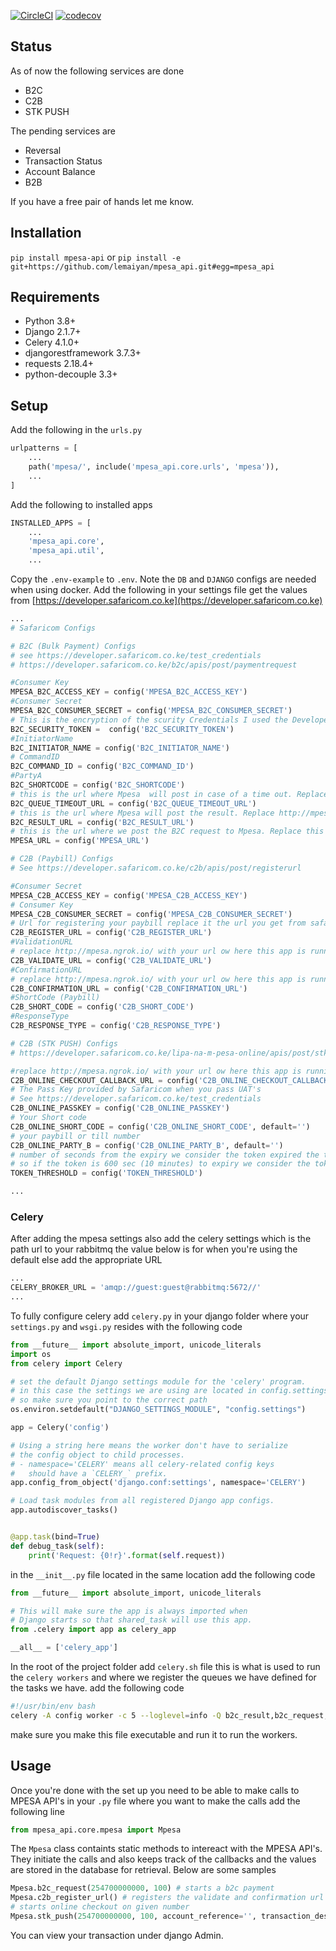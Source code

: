 [![CircleCI](https://circleci.com/gh/lemaiyan/mpesa_api.svg?style=svg)](https://circleci.com/gh/lemaiyan/mpesa_api)
[![codecov](https://codecov.io/gh/lemaiyan/mpesa_api/branch/master/graph/badge.svg)](https://codecov.io/gh/lemaiyan/mpesa_api)


## Status
As of now the following services are done
* B2C
* C2B
* STK PUSH

The pending services are
* Reversal
* Transaction Status
* Account Balance
* B2B

If you have a free pair of hands let me know.

## Installation

`pip install mpesa-api` or 
`pip install -e git+https://github.com/lemaiyan/mpesa_api.git#egg=mpesa_api`


## Requirements 

- Python 3.8+
- Django 2.1.7+
- Celery 4.1.0+
- djangorestframework 3.7.3+
- requests 2.18.4+
- python-decouple 3.3+

## Setup

Add the following in the `urls.py`
```python
urlpatterns = [
    ...
    path('mpesa/', include('mpesa_api.core.urls', 'mpesa')),
    ...
]
```
Add the following to installed apps

```python
INSTALLED_APPS = [
    ...
    'mpesa_api.core',
    'mpesa_api.util',
    ...
```
Copy the `.env-example` to `.env`. Note the `DB` and `DJANGO` configs are needed when using docker. 
Add the following in your settings file get the values from [https://developer.safaricom.co.ke](https://developer.safaricom.co.ke)

```python
...
# Safaricom Configs

# B2C (Bulk Payment) Configs
# see https://developer.safaricom.co.ke/test_credentials
# https://developer.safaricom.co.ke/b2c/apis/post/paymentrequest

#Consumer Key
MPESA_B2C_ACCESS_KEY = config('MPESA_B2C_ACCESS_KEY')
#Consumer Secret
MPESA_B2C_CONSUMER_SECRET = config('MPESA_B2C_CONSUMER_SECRET')
# This is the encryption of the scurity Credentials I used the Developer site to encrypt it.
B2C_SECURITY_TOKEN =  config('B2C_SECURITY_TOKEN')
#InitiatorName
B2C_INITIATOR_NAME = config('B2C_INITIATOR_NAME')
# CommandID
B2C_COMMAND_ID = config('B2C_COMMAND_ID')
#PartyA
B2C_SHORTCODE = config('B2C_SHORTCODE')
# this is the url where Mpesa  will post in case of a time out. Replace http://mpesa.ngrok.io/  with your url ow here this app is running
B2C_QUEUE_TIMEOUT_URL = config('B2C_QUEUE_TIMEOUT_URL')
# this is the url where Mpesa will post the result. Replace http://mpesa.ngrok.io/  with your url ow here this app is running
B2C_RESULT_URL = config('B2C_RESULT_URL')
# this is the url where we post the B2C request to Mpesa. Replace this with the url you get from safaricom after you have passed the UATS
MPESA_URL = config('MPESA_URL')

# C2B (Paybill) Configs
# See https://developer.safaricom.co.ke/c2b/apis/post/registerurl

#Consumer Secret
MPESA_C2B_ACCESS_KEY = config('MPESA_C2B_ACCESS_KEY')
# Consumer Key
MPESA_C2B_CONSUMER_SECRET = config('MPESA_C2B_CONSUMER_SECRET')
# Url for registering your paybill replace it the url you get from safaricom after you have passed the UATS
C2B_REGISTER_URL = config('C2B_REGISTER_URL')
#ValidationURL
# replace http://mpesa.ngrok.io/ with your url ow here this app is running
C2B_VALIDATE_URL = config('C2B_VALIDATE_URL')
#ConfirmationURL
# replace http://mpesa.ngrok.io/ with your url ow here this app is running
C2B_CONFIRMATION_URL = config('C2B_CONFIRMATION_URL')
#ShortCode (Paybill)
C2B_SHORT_CODE = config('C2B_SHORT_CODE')
#ResponseType
C2B_RESPONSE_TYPE = config('C2B_RESPONSE_TYPE')

# C2B (STK PUSH) Configs
# https://developer.safaricom.co.ke/lipa-na-m-pesa-online/apis/post/stkpush/v1/processrequest

#replace http://mpesa.ngrok.io/ with your url ow here this app is running
C2B_ONLINE_CHECKOUT_CALLBACK_URL = config('C2B_ONLINE_CHECKOUT_CALLBACK_URL')
# The Pass Key provided by Safaricom when you pass UAT's
# See https://developer.safaricom.co.ke/test_credentials
C2B_ONLINE_PASSKEY = config('C2B_ONLINE_PASSKEY')
# Your Short code
C2B_ONLINE_SHORT_CODE = config('C2B_ONLINE_SHORT_CODE', default='')
# your paybill or till number
C2B_ONLINE_PARTY_B = config('C2B_ONLINE_PARTY_B', default='')
# number of seconds from the expiry we consider the token expired the token expires after an hour
# so if the token is 600 sec (10 minutes) to expiry we consider the token expired.
TOKEN_THRESHOLD = config('TOKEN_THRESHOLD')

...
```
### Celery

After adding the mpesa settings also add the celery settings which is the path url to your rabbitmq the value below 
is for when you're using the default else add the appropriate URL
```python
...
CELERY_BROKER_URL = 'amqp://guest:guest@rabbitmq:5672//'
...
```
To fully configure celery add `celery.py` in your django folder where your `settings.py` and 
`wsgi.py` resides with the following code
```python
from __future__ import absolute_import, unicode_literals
import os
from celery import Celery

# set the default Django settings module for the 'celery' program.
# in this case the settings we are using are located in config.settings
# so make sure you point to the correct path
os.environ.setdefault("DJANGO_SETTINGS_MODULE", "config.settings")

app = Celery('config')

# Using a string here means the worker don't have to serialize
# the config object to child processes.
# - namespace='CELERY' means all celery-related config keys
#   should have a `CELERY_` prefix.
app.config_from_object('django.conf:settings', namespace='CELERY')

# Load task modules from all registered Django app configs.
app.autodiscover_tasks()


@app.task(bind=True)
def debug_task(self):
    print('Request: {0!r}'.format(self.request))
```

in the `__init__.py` file located in the same location add the following code
```python
from __future__ import absolute_import, unicode_literals

# This will make sure the app is always imported when
# Django starts so that shared_task will use this app.
from .celery import app as celery_app

__all__ = ['celery_app']
```

In the root of the project folder add `celery.sh` file this is what is used to run the `celery workers`
and where we register the queues we have defined for the tasks we have. add the following code
```bash
#!/usr/bin/env bash
celery -A config worker -c 5 --loglevel=info -Q b2c_result,b2c_request,celery,c2b_confirmation,c2b_validation,online_checkout_request,online_checkout_callback
```
make sure you make this file executable and run it to run the workers.


## Usage

Once you're done with the set up you need to be able to make calls to MPESA API's in your `.py` file
where you want to make the calls add the following line
```python
from mpesa_api.core.mpesa import Mpesa
```
The `Mpesa` class containts static methods to intereact with the MPESA API's. They initiate the calls
and also keeps track of the callbacks and the values are stored in the database for retrieval. 
Below are some samples
```python
Mpesa.b2c_request(254700000000, 100) # starts a b2c payment
Mpesa.c2b_register_url() # registers the validate and confirmation url's for b2c
# starts online checkout on given number 
Mpesa.stk_push(254700000000, 100, account_reference='', transaction_desc='', is_paybill=True)
```

You can view your transaction under django Admin.

